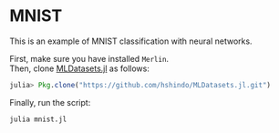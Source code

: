 # MNIST
This is an example of MNIST classification with neural networks.

First, make sure you have installed `Merlin`.  
Then, clone [MLDatasets.jl](https://github.com/hshindo/MLDatasets.jl.git) as follows:
```julia
julia> Pkg.clone("https://github.com/hshindo/MLDatasets.jl.git")
```

Finally, run the script:
```
julia mnist.jl
```
